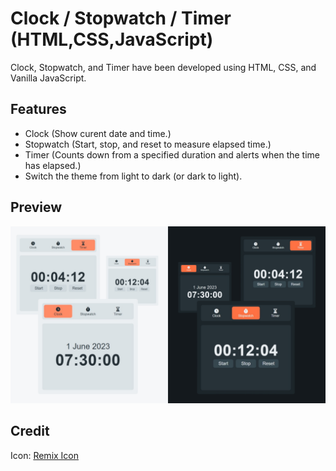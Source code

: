 # Clock / Stopwatch / Timer (HTML,CSS,JavaScript)

Clock, Stopwatch, and Timer have been developed using HTML, CSS, and Vanilla JavaScript.

## Features
- Clock (Show curent date and time.)
- Stopwatch (Start, stop, and reset to measure elapsed time.)
- Timer (Counts down from a specified duration and alerts when the time has elapsed.)
- Switch the theme from light to dark (or dark to light).

## Preview
![Preview](img/Preview.png)

## Credit
Icon: [Remix Icon](https://remixicon.com/)

